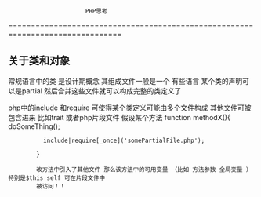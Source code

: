                           PHP思考
===============================================================================


关于类和对象
---------------------
常规语言中的类 是设计期概念 其组成文件一般是一个
有些语言  某个类的声明可以是partial 然后合并这些文件就可以构成完整的类定义了

php中的include 和require 可使得某个类定义可能由多个文件构成 其他文件可被包含进来 比如trait 或者php片段文件
假设某个方法
            function methodX(){
              doSomeThing();

              include|require[_once]('somePartialFile.php');

            }

            改方法中引入了其他文件 那么该方法中的可用变量 （比如 方法参数 全局变量 ）特别是$this self 可在片段文件中
            被访问！！